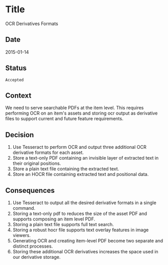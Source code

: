 # Title

OCR Derivatives Formats

## Date

2015-01-14

## Status

`Accepted`

## Context

We need to serve searchable PDFs at the item level. This requires performing OCR on an item's assets and storing ocr
output as derivative files to support current and future feature requirements.

## Decision

1. Use Tesseract to perform OCR and output three additional OCR derivative formats for each asset.
2. Store a text-only PDF containing an invisible layer of extracted text in their original positions.
3. Store a plain text file containing the extracted text.
4. Store an HOCR file containing extracted text and positional data.

## Consequences

1. Use Tesseract to output all the desired derivative formats in a single command.
2. Storing a text-only pdf to reduces the size of the asset PDF and supports composing an item level PDF.
3. Storing a plain text file supports full text search.
4. Storing a robust hocr file supports text overlay features in image viewers.
5. Generating OCR and creating item-level PDF become two separate and distinct processes.
6. Storing these additional OCR derivatives increases the space used in our derivative storage.

